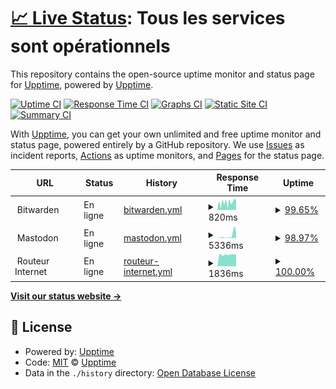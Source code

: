 # [📈 Live Status](https://status.geekcorner.eu.org): <!--live status--> **Tous les services sont opérationnels**

This repository contains the open-source uptime monitor and status page for [Upptime](https://upptime.js.org), powered by [Upptime](https://github.com/upptime/upptime).

[![Uptime CI](https://github.com/GeekCornerGH/status-page/workflows/Uptime%20CI/badge.svg)](https://github.com/GeekCornerGH/status-page/actions?query=workflow%3A%22Uptime+CI%22)
[![Response Time CI](https://github.com/GeekCornerGH/status-page/workflows/Response%20Time%20CI/badge.svg)](https://github.com/GeekCornerGH/status-page/actions?query=workflow%3A%22Response+Time+CI%22)
[![Graphs CI](https://github.com/GeekCornerGH/status-page/workflows/Graphs%20CI/badge.svg)](https://github.com/GeekCornerGH/status-page/actions?query=workflow%3A%22Graphs+CI%22)
[![Static Site CI](https://github.com/GeekCornerGH/status-page/workflows/Static%20Site%20CI/badge.svg)](https://github.com/GeekCornerGH/status-page/actions?query=workflow%3A%22Static+Site+CI%22)
[![Summary CI](https://github.com/GeekCornerGH/status-page/workflows/Summary%20CI/badge.svg)](https://github.com/GeekCornerGH/status-page/actions?query=workflow%3A%22Summary+CI%22)

With [Upptime](https://upptime.js.org), you can get your own unlimited and free uptime monitor and status page, powered entirely by a GitHub repository. We use [Issues](https://github.com/upptime/upptime/issues) as incident reports, [Actions](https://github.com/GeekCornerGH/status-page/actions) as uptime monitors, and [Pages](https://status.geekcorner.eu.org) for the status page.

<!--start: status pages-->
<!-- This summary is generated by Upptime (https://github.com/upptime/upptime) -->
<!-- Do not edit this manually, your changes will be overwritten -->
<!-- prettier-ignore -->
| URL | Status | History | Response Time | Uptime |
| --- | ------ | ------- | ------------- | ------ |
| <img alt="" src="https://icons.duckduckgo.com/ip3/null.ico" height="13"> Bitwarden | En ligne | [bitwarden.yml](https://github.com/GeekCornerGH/status-page/commits/HEAD/history/bitwarden.yml) | <details><summary><img alt="Response time graph" src="./graphs/bitwarden/response-time-week.png" height="20"> 820ms</summary><br><a href="https://status.geekcorner.eu.org/history/bitwarden"><img alt="Response time 1340" src="https://img.shields.io/endpoint?url=https%3A%2F%2Fraw.githubusercontent.com%2FGeekCornerGH%2Fstatus-page%2FHEAD%2Fapi%2Fbitwarden%2Fresponse-time.json"></a><br><a href="https://status.geekcorner.eu.org/history/bitwarden"><img alt="24-hour response time 1069" src="https://img.shields.io/endpoint?url=https%3A%2F%2Fraw.githubusercontent.com%2FGeekCornerGH%2Fstatus-page%2FHEAD%2Fapi%2Fbitwarden%2Fresponse-time-day.json"></a><br><a href="https://status.geekcorner.eu.org/history/bitwarden"><img alt="7-day response time 820" src="https://img.shields.io/endpoint?url=https%3A%2F%2Fraw.githubusercontent.com%2FGeekCornerGH%2Fstatus-page%2FHEAD%2Fapi%2Fbitwarden%2Fresponse-time-week.json"></a><br><a href="https://status.geekcorner.eu.org/history/bitwarden"><img alt="30-day response time 853" src="https://img.shields.io/endpoint?url=https%3A%2F%2Fraw.githubusercontent.com%2FGeekCornerGH%2Fstatus-page%2FHEAD%2Fapi%2Fbitwarden%2Fresponse-time-month.json"></a><br><a href="https://status.geekcorner.eu.org/history/bitwarden"><img alt="1-year response time 1340" src="https://img.shields.io/endpoint?url=https%3A%2F%2Fraw.githubusercontent.com%2FGeekCornerGH%2Fstatus-page%2FHEAD%2Fapi%2Fbitwarden%2Fresponse-time-year.json"></a></details> | <details><summary><a href="https://status.geekcorner.eu.org/history/bitwarden">99.65%</a></summary><a href="https://status.geekcorner.eu.org/history/bitwarden"><img alt="All-time uptime 99.64%" src="https://img.shields.io/endpoint?url=https%3A%2F%2Fraw.githubusercontent.com%2FGeekCornerGH%2Fstatus-page%2FHEAD%2Fapi%2Fbitwarden%2Fuptime.json"></a><br><a href="https://status.geekcorner.eu.org/history/bitwarden"><img alt="24-hour uptime 100.00%" src="https://img.shields.io/endpoint?url=https%3A%2F%2Fraw.githubusercontent.com%2FGeekCornerGH%2Fstatus-page%2FHEAD%2Fapi%2Fbitwarden%2Fuptime-day.json"></a><br><a href="https://status.geekcorner.eu.org/history/bitwarden"><img alt="7-day uptime 99.65%" src="https://img.shields.io/endpoint?url=https%3A%2F%2Fraw.githubusercontent.com%2FGeekCornerGH%2Fstatus-page%2FHEAD%2Fapi%2Fbitwarden%2Fuptime-week.json"></a><br><a href="https://status.geekcorner.eu.org/history/bitwarden"><img alt="30-day uptime 99.78%" src="https://img.shields.io/endpoint?url=https%3A%2F%2Fraw.githubusercontent.com%2FGeekCornerGH%2Fstatus-page%2FHEAD%2Fapi%2Fbitwarden%2Fuptime-month.json"></a><br><a href="https://status.geekcorner.eu.org/history/bitwarden"><img alt="1-year uptime 99.64%" src="https://img.shields.io/endpoint?url=https%3A%2F%2Fraw.githubusercontent.com%2FGeekCornerGH%2Fstatus-page%2FHEAD%2Fapi%2Fbitwarden%2Fuptime-year.json"></a></details>
| <img alt="" src="https://icons.duckduckgo.com/ip3/null.ico" height="13"> Mastodon | En ligne | [mastodon.yml](https://github.com/GeekCornerGH/status-page/commits/HEAD/history/mastodon.yml) | <details><summary><img alt="Response time graph" src="./graphs/mastodon/response-time-week.png" height="20"> 5336ms</summary><br><a href="https://status.geekcorner.eu.org/history/mastodon"><img alt="Response time 3994" src="https://img.shields.io/endpoint?url=https%3A%2F%2Fraw.githubusercontent.com%2FGeekCornerGH%2Fstatus-page%2FHEAD%2Fapi%2Fmastodon%2Fresponse-time.json"></a><br><a href="https://status.geekcorner.eu.org/history/mastodon"><img alt="24-hour response time 19922" src="https://img.shields.io/endpoint?url=https%3A%2F%2Fraw.githubusercontent.com%2FGeekCornerGH%2Fstatus-page%2FHEAD%2Fapi%2Fmastodon%2Fresponse-time-day.json"></a><br><a href="https://status.geekcorner.eu.org/history/mastodon"><img alt="7-day response time 5336" src="https://img.shields.io/endpoint?url=https%3A%2F%2Fraw.githubusercontent.com%2FGeekCornerGH%2Fstatus-page%2FHEAD%2Fapi%2Fmastodon%2Fresponse-time-week.json"></a><br><a href="https://status.geekcorner.eu.org/history/mastodon"><img alt="30-day response time 3767" src="https://img.shields.io/endpoint?url=https%3A%2F%2Fraw.githubusercontent.com%2FGeekCornerGH%2Fstatus-page%2FHEAD%2Fapi%2Fmastodon%2Fresponse-time-month.json"></a><br><a href="https://status.geekcorner.eu.org/history/mastodon"><img alt="1-year response time 3994" src="https://img.shields.io/endpoint?url=https%3A%2F%2Fraw.githubusercontent.com%2FGeekCornerGH%2Fstatus-page%2FHEAD%2Fapi%2Fmastodon%2Fresponse-time-year.json"></a></details> | <details><summary><a href="https://status.geekcorner.eu.org/history/mastodon">98.97%</a></summary><a href="https://status.geekcorner.eu.org/history/mastodon"><img alt="All-time uptime 95.85%" src="https://img.shields.io/endpoint?url=https%3A%2F%2Fraw.githubusercontent.com%2FGeekCornerGH%2Fstatus-page%2FHEAD%2Fapi%2Fmastodon%2Fuptime.json"></a><br><a href="https://status.geekcorner.eu.org/history/mastodon"><img alt="24-hour uptime 95.23%" src="https://img.shields.io/endpoint?url=https%3A%2F%2Fraw.githubusercontent.com%2FGeekCornerGH%2Fstatus-page%2FHEAD%2Fapi%2Fmastodon%2Fuptime-day.json"></a><br><a href="https://status.geekcorner.eu.org/history/mastodon"><img alt="7-day uptime 98.97%" src="https://img.shields.io/endpoint?url=https%3A%2F%2Fraw.githubusercontent.com%2FGeekCornerGH%2Fstatus-page%2FHEAD%2Fapi%2Fmastodon%2Fuptime-week.json"></a><br><a href="https://status.geekcorner.eu.org/history/mastodon"><img alt="30-day uptime 99.28%" src="https://img.shields.io/endpoint?url=https%3A%2F%2Fraw.githubusercontent.com%2FGeekCornerGH%2Fstatus-page%2FHEAD%2Fapi%2Fmastodon%2Fuptime-month.json"></a><br><a href="https://status.geekcorner.eu.org/history/mastodon"><img alt="1-year uptime 95.85%" src="https://img.shields.io/endpoint?url=https%3A%2F%2Fraw.githubusercontent.com%2FGeekCornerGH%2Fstatus-page%2FHEAD%2Fapi%2Fmastodon%2Fuptime-year.json"></a></details>
| <img alt="" src="https://icons.duckduckgo.com/ip3/null.ico" height="13"> Routeur Internet | En ligne | [routeur-internet.yml](https://github.com/GeekCornerGH/status-page/commits/HEAD/history/routeur-internet.yml) | <details><summary><img alt="Response time graph" src="./graphs/routeur-internet/response-time-week.png" height="20"> 1836ms</summary><br><a href="https://status.geekcorner.eu.org/history/routeur-internet"><img alt="Response time 2014" src="https://img.shields.io/endpoint?url=https%3A%2F%2Fraw.githubusercontent.com%2FGeekCornerGH%2Fstatus-page%2FHEAD%2Fapi%2Frouteur-internet%2Fresponse-time.json"></a><br><a href="https://status.geekcorner.eu.org/history/routeur-internet"><img alt="24-hour response time 1841" src="https://img.shields.io/endpoint?url=https%3A%2F%2Fraw.githubusercontent.com%2FGeekCornerGH%2Fstatus-page%2FHEAD%2Fapi%2Frouteur-internet%2Fresponse-time-day.json"></a><br><a href="https://status.geekcorner.eu.org/history/routeur-internet"><img alt="7-day response time 1836" src="https://img.shields.io/endpoint?url=https%3A%2F%2Fraw.githubusercontent.com%2FGeekCornerGH%2Fstatus-page%2FHEAD%2Fapi%2Frouteur-internet%2Fresponse-time-week.json"></a><br><a href="https://status.geekcorner.eu.org/history/routeur-internet"><img alt="30-day response time 1840" src="https://img.shields.io/endpoint?url=https%3A%2F%2Fraw.githubusercontent.com%2FGeekCornerGH%2Fstatus-page%2FHEAD%2Fapi%2Frouteur-internet%2Fresponse-time-month.json"></a><br><a href="https://status.geekcorner.eu.org/history/routeur-internet"><img alt="1-year response time 2014" src="https://img.shields.io/endpoint?url=https%3A%2F%2Fraw.githubusercontent.com%2FGeekCornerGH%2Fstatus-page%2FHEAD%2Fapi%2Frouteur-internet%2Fresponse-time-year.json"></a></details> | <details><summary><a href="https://status.geekcorner.eu.org/history/routeur-internet">100.00%</a></summary><a href="https://status.geekcorner.eu.org/history/routeur-internet"><img alt="All-time uptime 99.98%" src="https://img.shields.io/endpoint?url=https%3A%2F%2Fraw.githubusercontent.com%2FGeekCornerGH%2Fstatus-page%2FHEAD%2Fapi%2Frouteur-internet%2Fuptime.json"></a><br><a href="https://status.geekcorner.eu.org/history/routeur-internet"><img alt="24-hour uptime 100.00%" src="https://img.shields.io/endpoint?url=https%3A%2F%2Fraw.githubusercontent.com%2FGeekCornerGH%2Fstatus-page%2FHEAD%2Fapi%2Frouteur-internet%2Fuptime-day.json"></a><br><a href="https://status.geekcorner.eu.org/history/routeur-internet"><img alt="7-day uptime 100.00%" src="https://img.shields.io/endpoint?url=https%3A%2F%2Fraw.githubusercontent.com%2FGeekCornerGH%2Fstatus-page%2FHEAD%2Fapi%2Frouteur-internet%2Fuptime-week.json"></a><br><a href="https://status.geekcorner.eu.org/history/routeur-internet"><img alt="30-day uptime 100.00%" src="https://img.shields.io/endpoint?url=https%3A%2F%2Fraw.githubusercontent.com%2FGeekCornerGH%2Fstatus-page%2FHEAD%2Fapi%2Frouteur-internet%2Fuptime-month.json"></a><br><a href="https://status.geekcorner.eu.org/history/routeur-internet"><img alt="1-year uptime 99.98%" src="https://img.shields.io/endpoint?url=https%3A%2F%2Fraw.githubusercontent.com%2FGeekCornerGH%2Fstatus-page%2FHEAD%2Fapi%2Frouteur-internet%2Fuptime-year.json"></a></details>

<!--end: status pages-->

[**Visit our status website →**](https://status.geekcorner.eu.org)

## 📄 License

- Powered by: [Upptime](https://github.com/upptime/upptime)
- Code: [MIT](./LICENSE) © [Upptime](https://upptime.js.org)
- Data in the `./history` directory: [Open Database License](https://opendatacommons.org/licenses/odbl/1-0/)
